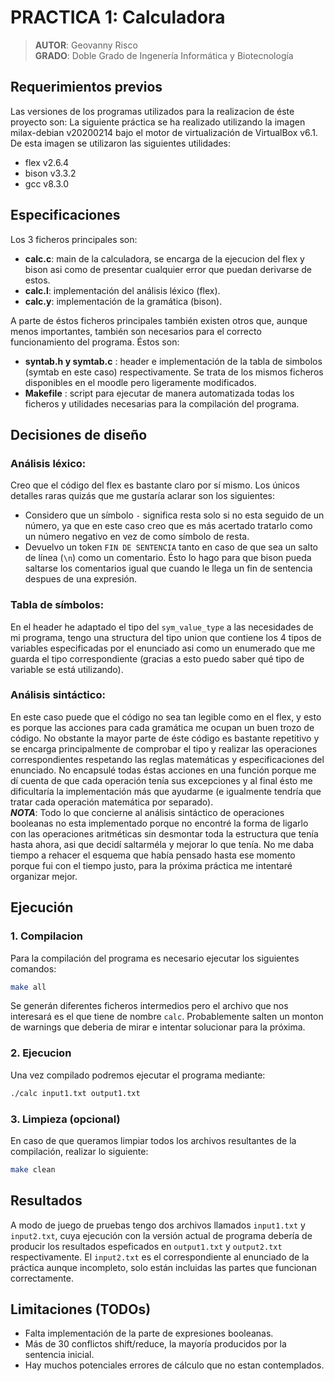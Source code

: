 # PRACTICA 1: Calculadora
> **AUTOR**: Geovanny Risco <br/>
> **GRADO**: Doble Grado de Ingenería Informática y Biotecnología
## Requerimientos previos
Las versiones de los programas utilizados para la realizacion de éste proyecto son:
La siguiente práctica se ha realizado utilizando la imagen milax-debian v20200214 bajo el motor de virtualización de VirtualBox v6.1. De esta imagen se utilizaron las siguientes utilidades:
* flex v2.6.4
* bison v3.3.2
* gcc v8.3.0

## Especificaciones
Los 3 ficheros principales son:
* **calc.c**: main de la calculadora, se encarga de la ejecucion del flex y bison asi como de presentar cualquier error que puedan derivarse de estos.
* **calc.l**: implementación del análisis léxico (flex).
* **calc.y**: implementación de la gramática (bison).

A parte de éstos ficheros principales también existen otros que, aunque menos importantes, también son necesarios para el correcto funcionamiento del programa. Éstos son:
* **syntab.h y symtab.c** : header e implementación de la tabla de simbolos (symtab en este caso) respectivamente. Se trata de los mismos ficheros disponibles en el moodle pero ligeramente modificados.
* **Makefile** : script para ejecutar de manera automatizada todas los ficheros y utilidades necesarias para la compilación del programa.

## Decisiones de diseño
### Análisis léxico:
Creo que el código del flex es bastante claro por sí mismo. Los únicos detalles raras quizás que me gustaría aclarar son los siguientes:
* Considero que un símbolo ```-``` significa resta solo si no esta seguido de un número, ya que en este caso creo que es más acertado tratarlo como un número negativo en vez de como símbolo de resta.
* Devuelvo un token ```FIN DE SENTENCIA``` tanto en caso de que sea un salto de línea (```\n```) como un comentario. Ésto lo hago para que bison pueda saltarse los comentarios igual que cuando le llega un fin de sentencia despues de una expresión.
### Tabla de símbolos:
En el header he adaptado el tipo del ```sym_value_type``` a las necesidades de mi programa, tengo una structura del tipo union que contiene los 4 tipos de variables especificadas por el enunciado asi como un enumerado que me guarda el tipo correspondiente (gracias a esto puedo saber qué tipo de variable se está utilizando).
### Análisis sintáctico:
En este caso puede que el código no sea tan legible como en el flex, y esto es porque las acciones para cada gramática me ocupan un buen trozo de código. No obstante la mayor parte de éste código es bastante repetitivo y se encarga principalmente de comprobar el tipo y realizar las operaciones correspondientes respetando las reglas matemáticas y especificaciones del enunciado. No encapsulé todas éstas acciones en una función porque me dí cuenta de que cada operación tenía sus excepciones y al final ésto me dificultaría la implementación más que ayudarme (e igualmente tendría que tratar cada operación matemática por separado). <br/>
***NOTA***: Todo lo que concierne al análisis sintáctico de operaciones booleanas no esta implementado porque no encontré la forma de ligarlo con las operaciones aritméticas sin desmontar toda la estructura que tenía hasta ahora, asi que decidí saltarméla y mejorar lo que tenía. No me daba tiempo a rehacer el esquema que había pensado hasta ese momento porque fui con el tiempo justo, para la próxima práctica me intentaré organizar mejor. 
## Ejecución
### 1. Compilacion
Para la compilación del programa es necesario ejecutar los siguientes comandos:
```bash
make all
```
Se generán diferentes ficheros intermedios pero el archivo que nos interesará es el que tiene de nombre ```calc```. Probablemente salten un monton de warnings que deberia de mirar e intentar solucionar para la próxima.
### 2. Ejecucion
Una vez compilado podremos ejecutar el programa mediante:
```bash
./calc input1.txt output1.txt
``` 
### 3. Limpieza (opcional)
En caso de que queramos limpiar todos los archivos resultantes de la compilación, realizar lo siguiente:
```bash
make clean
```
## Resultados
A modo de juego de pruebas tengo dos archivos llamados ```input1.txt``` y ```input2.txt```, cuya ejecución con la versión actual de programa debería de producir los resultados espeficados en ```output1.txt``` y ```output2.txt``` respectivamente. El ```input2.txt``` es el correspondiente al enunciado de la práctica aunque incompleto, solo están incluidas las partes que funcionan correctamente.
## Limitaciones (TODOs)
* Falta implementación de la parte de expresiones booleanas.
* Más de 30 conflictos shift/reduce, la mayoría producidos por la sentencia inicial. 
* Hay muchos potenciales errores de cálculo que no estan contemplados.
